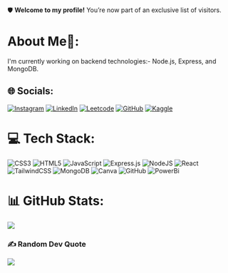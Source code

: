 🛡️ **Welcome to my profile!** 
You’re now part of an exclusive list of visitors.

#  About Me🚀:
I'm currently working on backend technologies:- Node.js, Express, and MongoDB.

## 🌐 Socials:
[![Instagram](https://img.shields.io/badge/Instagram-%23E4405F.svg?logo=Instagram&logoColor=white)](https://instagram.com/kaushikitripathi_._) [![LinkedIn](https://img.shields.io/badge/LinkedIn-%230077B5.svg?logo=linkedin&logoColor=white)](http://www.linkedin.com/in/kaushiki-tripathi-5026aa293)
[![Leetcode](https://img.shields.io/badge/Leetcode-%23E5555F.svg?logo=Leetcode&logoColor=white)](https://leetcode.com/u/Kaushiki-Tripathi/)
[![GitHub](https://img.shields.io/badge/GitHub-%2320232a.svg?logo=GitHub&logoColor=white)](https://github.com/kaushiki-tripathi)
[![Kaggle](https://img.shields.io/badge/Kaggle-%234ea94b.svg?logo=Kaggle&logoColor=white)](https://kaggle.com/kaushikitripathi124)

# 💻 Tech Stack:
![CSS3](https://img.shields.io/badge/css3-%231572B6.svg?style=for-the-badge&logo=css3&logoColor=white) 
![HTML5](https://img.shields.io/badge/html5-%23E34F26.svg?style=for-the-badge&logo=html5&logoColor=white) 
![JavaScript](https://img.shields.io/badge/javascript-%23323330.svg?style=for-the-badge&logo=javascript&logoColor=%23F7DF1E) 
![Express.js](https://img.shields.io/badge/express.js-%23404d59.svg?style=for-the-badge&logo=express&logoColor=%2361DAFB)
![NodeJS](https://img.shields.io/badge/node.js-6DA55F?style=for-the-badge&logo=node.js&logoColor=white)
![React](https://img.shields.io/badge/react-%2320232a.svg?style=for-the-badge&logo=react&logoColor=%2361DAFB) ![TailwindCSS](https://img.shields.io/badge/tailwindcss-%2338B2AC.svg?style=for-the-badge&logo=tailwind-css&logoColor=white) ![MongoDB](https://img.shields.io/badge/MongoDB-%234ea94b.svg?style=for-the-badge&logo=mongodb&logoColor=white) ![Canva](https://img.shields.io/badge/Canva-%2300C4CC.svg?style=for-the-badge&logo=Canva&logoColor=white) ![GitHub](https://img.shields.io/badge/github-%23121011.svg?style=for-the-badge&logo=github&logoColor=white) 
![PowerBi](https://img.shields.io/badge/powerbi-%23121011.svg?style=for-the-badge&logo=powerbi&logoColor=white) 

# 📊 GitHub Stats:
![](https://github-readme-stats.vercel.app/api/top-langs/?username=kaushiki-tripathi&theme=tokyonight&hide_border=false&include_all_commits=false&count_private=false&layout=compact)


### ✍️ Random Dev Quote
![](https://quotes-github-readme.vercel.app/api?type=horizontal&theme=tokyonight)
